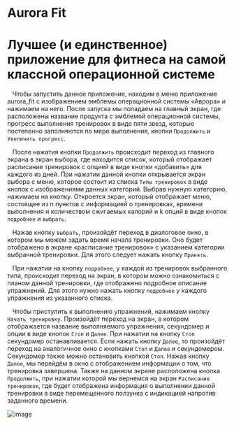 # Aurora Fit


# Лучшее (и единственное) приложение для фитнеса  на самой классной операционной системе


&nbsp;&nbsp;&nbsp;Чтобы запустить данное приложение, находим в меню приложение aurora_fit с изображением эмблемы операционной системы «Аврора» и нажимаем на него. После запуска мы попадаем на главный экран, где расположены название продукта с эмблемой операционной системы, прогресс выполнения тренировок в виде пяти звезд, которые постепенно заполняются по мере выполнения, кнопки `Продолжить` и `Увеличить прогресс`. 
  
&nbsp;&nbsp;&nbsp;После нажатия кнопки `Продолжить` происходит переход из главного экрана в экран выбора, где находится список, который отображает расписание тренировок с опцией в виде кнопки «добавить» для каждого из дней. При нажатии данной кнопки открывается экран выбора с меню, которое состоит из списка `Типы тренировок` в виде кнопок с изображениями данных категорий. Выбрав нужную категорию, нажимаем на кнопку. Откроется экран, который отображает меню, состоящее из n пунктов с информацией о тренировках, времени выполнения и количеством сжигаемых калорий и k опций в виде кнопок `подробнее` и `выбрать`. 
  
&nbsp;&nbsp;&nbsp;Нажав кнопку `выбрать`, произойдёт переход в диалоговое окно, в котором мы можем задать время начала тренировки. Оно будет отображено в экране «расписание тренировок» с указанием категории выбранной тренировки. Для этого следует нажать кнопку `Принять`.  
  
&nbsp;&nbsp;&nbsp;При нажатии на кнопку `подробнее`, у каждой из тренировок выбранного типа, происходит переход на экран, в котором можно ознакомиться с планом данной тренировки, где отображено подробное описание упражнений. Для этого нужно нажать кнопку `подробнее` у каждого упражнения из указанного списка. 
  
&nbsp;&nbsp;&nbsp;Чтобы приступить к выполнению упражнений, нажимаем кнопку `Начать тренировку`. Произойдёт переход на экран, в котором отображается название выполняемого упражнения, секундомер и опции в виде кнопок `Стоп` и `Далее`. При нажатии на кнопку `Стоп` секундомер останавливается. Если нажать кнопку `Далее`, то произойдёт переход на аналогичное окно с кнопками `Стоп` и `Далее` и секундомером. Секундомер также можно остановить кнопкой `Стоп`. Нажав кнопку `Далее`, мы перейдём в окно с отображением информации о том, что тренировка завершена. Также на данном экране расположена кнопка `Продолжить`, при нажатии которой мы вернемся на экран `Расписание тренировок`, где будет отображена информация о выполнении данной тренировки в виде перемещенного ползунка с индикацией напротив заданного времени.
  
![image](https://github.com/user-attachments/assets/6cbce946-1f37-432e-9de0-144aeba3e7c3)

